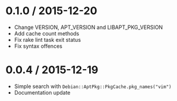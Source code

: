 
0.1.0 / 2015-12-20
==================

  * Change VERSION, APT_VERSION and LIBAPT_PKG_VERSION
  * Add cache count methods
  * Fix rake lint task exit status
  * Fix syntax offences

0.0.4 / 2015-12-19
==================

  * Simple search with `Debian::AptPkg::PkgCache.pkg_names("vim")`
  * Documentation update
